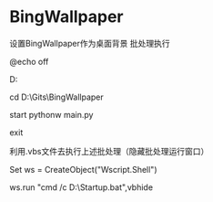 # BingWallpaper
设置BingWallpaper作为桌面背景
批处理执行

@echo off

D:

cd D:\Gits\BingWallpaper

start pythonw main.py

exit


利用.vbs文件去执行上述批处理（隐藏批处理运行窗口）


Set ws = CreateObject("Wscript.Shell")

ws.run "cmd /c D:\Startup.bat",vbhide
